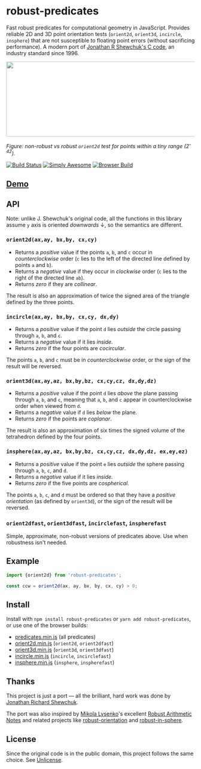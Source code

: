 # robust-predicates

Fast robust predicates for computational geometry in JavaScript. Provides reliable 2D and 3D point orientation tests (`orient2d`, `orient3d`, `incircle`, `insphere`) that are not susceptible to floating point errors (without sacrificing performance). A modern port of [Jonathan R Shewchuk's C code](https://www.cs.cmu.edu/~quake/robust.html), an industry standard since 1996.

<a href="https://observablehq.com/@mourner/non-robust-arithmetic-as-art"><img width="600" height="200" src="predicates.png" /></a>

_Figure: non-robust vs robust `orient2d` test for points within a tiny range (2<sup>-42</sup>)._

[![Build Status](https://github.com/mourner/robust-predicates/workflows/Node/badge.svg?branch=main)](https://github.com/mourner/robust-predicates/actions)
[![Simply Awesome](https://img.shields.io/badge/simply-awesome-brightgreen.svg)](https://github.com/mourner/projects)
[![Browser Build](https://img.shields.io/bundlephobia/minzip/robust-predicates)](https://unpkg.com/robust-predicates)

## [Demo](https://observablehq.com/@mourner/non-robust-arithmetic-as-art)

## API

Note: unlike J. Shewchuk's original code, all the functions in this library assume `y` axis is oriented _downwards_ &darr;, so the semantics are different.

### `orient2d(ax,ay, bx,by, cx,cy)`

- Returns a *positive* value if the points `a`, `b`, and `c` occur in _counterclockwise_ order (`c` lies to the left of the directed line defined by points `a` and `b`).
- Returns a *negative* value if they occur in _clockwise_ order (`c` lies to the right of the directed line `ab`).
- Returns *zero* if they are _collinear_.

The result is also an approximation of twice the signed area of the triangle defined by the three points.

### `incircle(ax,ay, bx,by, cx,cy, dx,dy)`

- Returns a _positive_ value if the point `d` lies _outside_ the circle passing through `a`, `b`, and `c`.
- Returns a _negative_ value if it lies _inside_.
- Returns _zero_ if the four points are _cocircular_.

The points `a`, `b`, and `c` must be in _counterclockwise_ order, or the sign of the result will be reversed.

### `orient3d(ax,ay,az, bx,by,bz, cx,cy,cz, dx,dy,dz)`

- Returns a _positive_ value if the point `d` lies _above_ the plane passing through `a`, `b`, and `c`, meaning that `a`, `b`, and `c` appear in counterclockwise order when viewed from `d`.
- Returns a _negative_ value if `d` lies _below_ the plane.
- Returns _zero_ if the points are _coplanar_.

The result is also an approximation of six times the signed volume of the tetrahedron defined by the four points.

### `insphere(ax,ay,az, bx,by,bz, cx,cy,cz, dx,dy,dz, ex,ey,ez)`

- Returns a _positive_ value if the point `e` lies _outside_ the sphere passing through `a`, `b`, `c`, and `d`.
- Returns a _negative_ value if it lies _inside_.
- Returns _zero_ if the five points are _cospherical_.

The points `a`, `b`, `c`, and `d` must be ordered so that they have a _positive orientation_
(as defined by `orient3d`), or the sign of the result will be reversed.

### `orient2dfast`, `orient3dfast`, `incirclefast`, `inspherefast`

Simple, approximate, non-robust versions of predicates above. Use when robustness isn't needed.

## Example

```js
import {orient2d} from 'robust-predicates';

const ccw = orient2d(ax, ay, bx, by, cx, cy) > 0;
````

## Install

Install with `npm install robust-predicates` or `yarn add robust-predicates`, or use one of the browser builds:

- [predicates.min.js](https://unpkg.com/robust-predicates/umd/predicates.min.js) (all predicates)
- [orient2d.min.js](https://unpkg.com/robust-predicates/umd/orient2d.min.js) (`orient2d`, `orient2dfast`)
- [orient3d.min.js](https://unpkg.com/robust-predicates/umd/orient3d.min.js) (`orient3d`, `orient3dfast`)
- [incircle.min.js](https://unpkg.com/robust-predicates/umd/incircle.min.js) (`incircle`, `incirclefast`)
- [insphere.min.js](https://unpkg.com/robust-predicates/umd/insphere.min.js) (`insphere`, `inspherefast`)

## Thanks

This project is just a port — all the brilliant, hard work was done by [Jonathan Richard Shewchuk](https://people.eecs.berkeley.edu/~jrs/).

The port was also inspired by [Mikola Lysenko](https://twitter.com/MikolaLysenko)'s excellent [Robust Arithmetic Notes](https://github.com/mikolalysenko/robust-arithmetic-notes) and related projects like [robust-orientation](https://github.com/mikolalysenko/robust-orientation) and [robust-in-sphere](https://github.com/mikolalysenko/robust-in-sphere).

## License

Since the original code is in the public domain, this project follows the same choice. See [Unlicense](https://unlicense.org).
